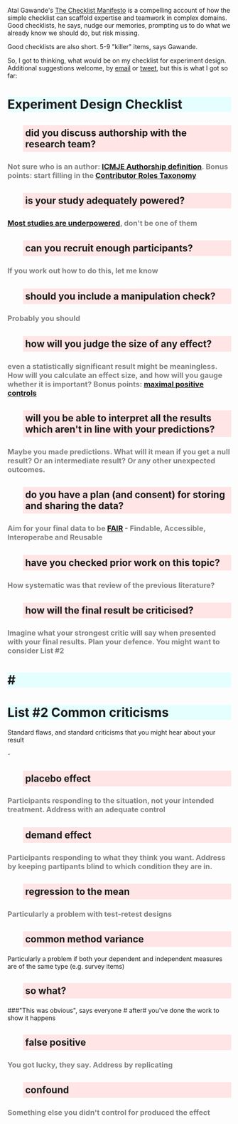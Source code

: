 Atal Gawande's [The Checklist Manifesto](http://atulgawande.com/book/the-checklist-manifesto/) is a compelling account of how the simple checklist can scaffold expertise and teamwork in complex domains. Good checklists, he says, nudge our memories, prompting us to do what we already know we should do, but risk missing.

Good checklists are also short. 5-9 "killer" items, says Gawande. 

So, I got to thinking, what would be on my checklist for experiment design. Additional suggestions welcome, by [email](mailto:t.stafford@sheffield.ac.uk) or [tweet](https://twitter.com/tomstafford), but this is what I got so far:

# Experiment Design Checklist

##  did you discuss authorship with the research team?

###  Not sure who is an author: [ICMJE Authorship definition](http://www.icmje.org/recommendations/browse/roles-and-responsibilities/defining-the-role-of-authors-and-contributors.html). Bonus points: start filling in the [Contributor Roles Taxonomy](https://casrai.org/credit/)

##  is your study adequately powered?

### [Most studies are underpowered](https://journals.plos.org/plosbiology/article?id=10.1371/journal.pbio.2000797), don't be one of them

##  can you recruit enough participants?

### If you work out how to do this, let me know

##  should you include a manipulation check?

### Probably you should

##  how will you judge the size of any effect?

### even a statistically significant result might be meaningless. How will you calculate an effect size, and how will you gauge whether it is important? Bonus points: [maximal positive controls](https://www.sciencedirect.com/science/article/pii/S0022103120304224) 

##  will you be able to interpret all the results which aren't in line with your predictions?

###  Maybe you made predictions. What will it mean if you get a null result? Or an intermediate result? Or any other unexpected outcomes.

##  do you have a plan (and consent) for storing and sharing the data?

### Aim for your final data to be [FAIR](https://www.go-fair.org/fair-principles/) - Findable, Accessible, Interoperabe and Reusable

##  have you checked prior work on this topic?

### How systematic was that review of the previous literature?

##  how will the final result be criticised?

### Imagine what your strongest critic will say when presented with your final results. Plan your defence. You might want to consider List #2

# # # 

# List #2 Common criticisms

Standard flaws, and standard criticisms that you might hear about your result

\- 

##  placebo effect

### Participants responding to the situation, not your intended treatment. Address with an adequate control

##  demand effect

### Participants responding to what they think you want. Address by keeping partipants blind to which condition they are in.

##  regression to the mean

### Particularly a problem with test-retest designs

##  common method variance

Particularly a problem if both your dependent and independent measures are of the same type (e.g. survey items)

##  so what?

###"This was obvious", says everyone # after#  you've done the work to show it happens

##  false positive

### You got lucky, they say. Address by replicating

##  confound

### Something else you didn't control for produced the effect


<style type="text/css">
  h1 {
    background: #e5ffff;
    }
  h2 {
  background: #ffe5e5;
  padding: 5px;
  margin-left: 35px;
  font-weight: bold;
  font-size: 150%;
  }
  h3 {
	color: #808080;
	}
  ul {
    list-style-type: circle;
  }
  ul li {
  background: #ffe5e5;
  padding: 5px;
  margin-left: 35px;
  font-weight: bold;
  font-size: 150%;
}
ul ul li {
    color: #808080;
}
</style>
